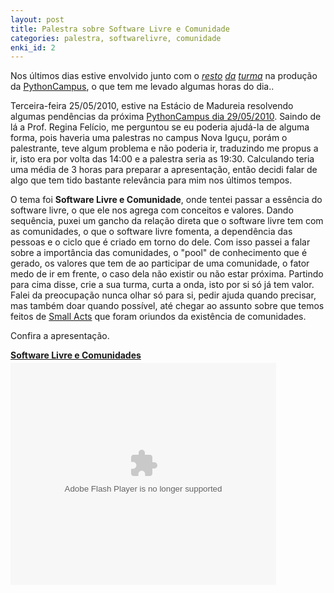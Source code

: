 ```yaml
--- 
layout: post
title: Palestra sobre Software Livre e Comunidade
categories: palestra, softwarelivre, comunidade
enki_id: 2
---
```


Nos últimos dias estive envolvido junto com o *[resto](http://pythonrio.org) [da](http://dojorio.org) [turma](http://horaextra.org)* na produção da [PythonCampus](http://pythoncampus.org), o que tem me levado algumas horas do dia..

Terceira-feira 25/05/2010, estive na Estácio de Madureia resolvendo algumas pendências da próxima [PythonCampus dia 29/05/2010](http://pythoncampus.org). Saindo de lá a Prof. Regina Felício, me perguntou se eu poderia ajudá-la de alguma forma, pois haveria uma palestras no campus Nova Iguçu, porám o palestrante, teve algum problema e não poderia ir, traduzindo me propus a ir, isto era por volta das 14:00 e a palestra seria as 19:30. Calculando teria uma média de 3 horas para preparar a apresentação, então decidi falar de algo que tem tido bastante relevância para mim nos últimos tempos.

O tema foi **Software Livre e Comunidade**, onde tentei passar a essência do software livre, o que ele nos agrega com conceitos e valores. Dando sequência, puxei um gancho da relação direta que o software livre tem com as comunidades, o que o software livre fomenta, a dependência das pessoas e o ciclo que é criado em torno do dele.
Com isso passei a falar sobre a importância das comunidades, o "pool" de conhecimento que é gerado, os valores que tem de ao participar de uma comunidade, o fator medo de ir em frente, o caso dela não existir ou não estar próxima. Partindo para cima disse, crie a sua turma, curta a onda, isto por si só já tem valor.
Falei da preocupação nunca olhar só para si, pedir ajuda quando precisar, mas também doar quando possível, até chegar ao assunto sobre que temos feitos de [Small Acts](http://smallactsmanifesto.org) que foram oriundos da existência de comunidades.

Confira a apresentação.

<p style="width:425px" id="__ss_4333117"><strong style="display:block;margin:12px 0 4px"><a href="http://www.slideshare.net/rodrigoospinto/software-livre-e-comunidades" title="Software Livre e Comunidades">Software Livre e Comunidades</a></strong><object id="__sse4333117" width="425" height="355"><param name="movie" value="http://static.slidesharecdn.com/swf/ssplayer2.swf?doc=slc-100527160029-phpapp02&rel=0&stripped_title=software-livre-e-comunidades" /><param name="allowFullScreen" value="true"/><param name="allowScriptAccess" value="always"/><embed name="__sse4333117" src="http://static.slidesharecdn.com/swf/ssplayer2.swf?doc=slc-100527160029-phpapp02&rel=0&stripped_title=software-livre-e-comunidades" type="application/x-shockwave-flash" allowscriptaccess="always" allowfullscreen="true" width="425" height="355"></embed></object></p>
